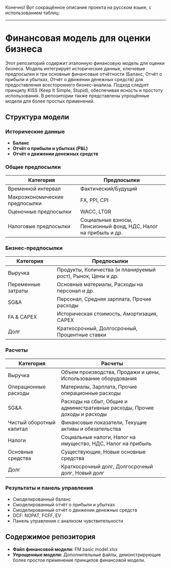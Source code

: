Конечно! Вот сокращённое описание проекта на русском языке, с использованием таблиц:

---

# Финансовая модель для оценки бизнеса

Этот репозиторий содержит эталонную финансовую модель для оценки бизнеса. Модель интегрирует исторические данные, ключевые предпосылки и три основные финансовые отчётности (Баланс, Отчёт о прибыли и убытках, Отчёт о движении денежных средств) для предоставления всестороннего бизнес-анализа. Подход следует принципу KISS (Keep It Simple, Stupid), обеспечивая ясность и простоту использования. В репозитории также представлены упрощённые модели для более простых применений.

## Структура модели

### Исторические данные
- **Баланс**
- **Отчёт о прибыли и убытках (P&L)**
- **Отчёт о движении денежных средств**

### Общие предпосылки

| Категория | Предпосылки |
|-----------|-------------|
| Временной интервал | Фактический/Будущий |
| Макроэкономические предпосылки | FX, PPI, CPI |
| Оценочные предпосылки | WACC, LTGR |
| Налоговые предпосылки | Социальные взносы, Пенсионный фонд, НДС, Налог на прибыль и др. |

### Бизнес-предпосылки

| Категория | Предпосылки |
|-----------|-------------|
| Выручка | Продукты, Количества (и планируемый рост), Рынок, Цены и др. |
| Переменные затраты | Основные материалы, Расходы на персонал и др. |
| SG&A | Персонал, Средняя зарплата, Прочие расходы |
| FA & CAPEX | Историческая стоимость, Амортизация, CAPEX |
| Долг | Краткосрочный, Долгосрочный, Процентные ставки |

### Расчеты

| Категория | Расчеты |
|-----------|---------|
| Выручка | Объем производства, Продажи и цены, Использование оборудования |
| Операционные расходы | Материалы, Зарплата, Прочие операционные расходы |
| SG&A | Расходы на сбыт, Общие и административные расходы, Прочие доходы и расходы |
| Чистый оборотный капитал | Финансовые показатели, Текущие активы и обязательства |
| Налоги | Социальные налоги, Налог на имущество, НДС, Налог на прибыль |
| Основные средства | Существующие, Новые основные средства |
| Долг | Краткосрочный долг, Долгосрочный долг, Новый долг |

### Результаты и панель управления

- Смоделированный баланс
- Смоделированный отчёт о прибыли и убытках
- Смоделированный отчёт о движении денежных средств
- DCF: NOPAT, FCFF, EV
- Панель управления с анализом чувствительности

## Содержимое репозитория

- **Файл финансовой модели:** FM basic model.xlsx
- **Упрощенные модели:** Дополнительные файлы, демонстрирующие более простое применение принципов финансовой модели.

